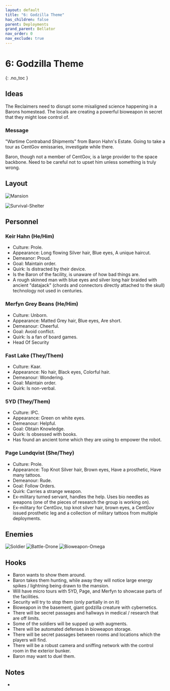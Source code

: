 ```yaml
---
layout: default
title: "6: Godzilla Theme"
has_children: false
parent: Deployments
grand_parent: Bellator
nav_order: 0
nav_exclude: true
---
```

# 6: Godzilla Theme
{: .no_toc }

## Ideas
The Reclaimers need to disrupt some misaligned science happening in a Barons homestead. The locals are creating a powerful bioweapon in secret that they might lose control of.

### Message
"Wartime Contraband Shipments" from Baron Hahn's Estate. Going to take a tour as CentGov emissaries, investigate while there.

Baron, though not a member of CentGov, is a large provider to the space backbone. Need to be careful not to upset him unless something is truly wrong. 

## Layout
![Mansion](Game/Blocks/Mansion)

![Survival-Shelter](Game/Blocks/Survival-Shelter)
## Personnel
### Keir Hahn (He/Him)
* Culture: Prole.
* Appearance: Long flowing Silver hair, Blue eyes, A unique haircut. 
* Demeanor: Proud.
* Goal: Maintain order.
* Quirk: Is distracted by their device.
* Is the Baron of the facility, is unaware of how bad things are.
* A rough skinned man with blue eyes and silver long hair braided with ancient "datajack" (chords and connectors directly attached to the skull) technology not used in centuries. 

### Merfyn Grey Beans (He/Him)
* Culture: Unborn.
* Appearance: Matted Grey hair, Blue eyes, Are short. 
* Demeanour: Cheerful.
* Goal: Avoid conflict.
* Quirk: Is a fan of board games.
* Head Of Security

### Fast Lake (They/Them)
* Culture: Kaar.
* Appearance: No hair, Black eyes, Colorful hair. 
* Demeanour: Wondering.
* Goal: Maintain order.
* Quirk: Is non-verbal.

### 5YD (They/Them)
* Culture: IPC.
* Appearance: Green on white eyes. 
* Demeanour: Helpful.
* Goal: Obtain Knowledge.
* Quirk: Is obsessed with books.
* Has found an ancient tome which they are using to empower the robot.

### Page Lundqvist (She/They)
* Culture: Prole.
* Appearance: Top Knot Silver hair, Brown eyes, Have a prosthetic, Have many tattoos. 
* Demeanour: Rude.
* Goal: Follow Orders.
* Quirk: Carries a strange weapon.
* Ex-military turned servant, handles the help. Uses bio needles as weapons (one of the pieces of research the group is working on).
* Ex-military for CentGov, top knot silver hair, brown eyes, a CentGov issued prosthetic leg and a collection of military tattoos from multiple deployments.

## Enemies
![Soldier](Game/Creatures/Soldier)
![Battle-Drone](Game/Creatures/Battle-Drone)
![Bioweapon-Omega](Game/Creatures/Bioweapon-Omega)
## Hooks
* Baron wants to show them around.
* Baron takes them hunting, while away they will notice large energy spikes / lightning being drawn to the mansion.
* Will have micro tours with 5YD, Page, and Merfyn to showcase parts of the facilities.
* Security will try to stop them (only partially in on it)
* Bioweapon in the basement, giant godzilla creature with cybernetics.
* There will be secret passages and hallways in medical / research that are off limits.
* Some of the soldiers will be supped up with augments.
* There will be automated defenses in bioweapon storage.
* There will be secret passages between rooms and locations which the players will find.
* There will be a robust camera and sniffing network with the control room in the exterior bunker.
* Baron may want to duel them.

## Notes
* 